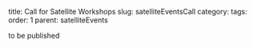 title: Call for Satellite Workshops
slug: satelliteEventsCall
category:
tags:
order: 1
parent: satelliteEvents

to be published
